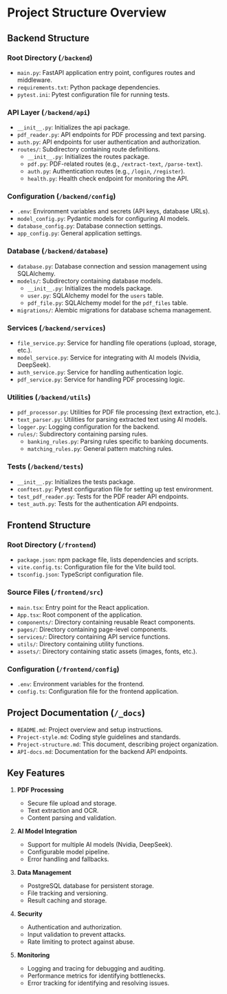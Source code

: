 # Project Structure Overview

## Backend Structure

### Root Directory (`/backend`)
- `main.py`: FastAPI application entry point, configures routes and middleware.
- `requirements.txt`: Python package dependencies.
- `pytest.ini`: Pytest configuration file for running tests.

### API Layer (`/backend/api`)
- `__init__.py`: Initializes the api package.
- `pdf_reader.py`: API endpoints for PDF processing and text parsing.
- `auth.py`: API endpoints for user authentication and authorization.
- `routes/`: Subdirectory containing route definitions.
    - `__init__.py`: Initializes the routes package.
    - `pdf.py`: PDF-related routes (e.g., `/extract-text`, `/parse-text`).
    - `auth.py`: Authentication routes (e.g., `/login`, `/register`).
    - `health.py`: Health check endpoint for monitoring the API.

### Configuration (`/backend/config`)
- `.env`: Environment variables and secrets (API keys, database URLs).
- `model_config.py`: Pydantic models for configuring AI models.
- `database_config.py`: Database connection settings.
- `app_config.py`: General application settings.

### Database (`/backend/database`)
- `database.py`: Database connection and session management using SQLAlchemy.
- `models/`: Subdirectory containing database models.
    - `__init__.py`: Initializes the models package.
    - `user.py`: SQLAlchemy model for the `users` table.
    - `pdf_file.py`: SQLAlchemy model for the `pdf_files` table.
- `migrations/`: Alembic migrations for database schema management.

### Services (`/backend/services`)
- `file_service.py`: Service for handling file operations (upload, storage, etc.).
- `model_service.py`: Service for integrating with AI models (Nvidia, DeepSeek).
- `auth_service.py`: Service for handling authentication logic.
- `pdf_service.py`: Service for handling PDF processing logic.

### Utilities (`/backend/utils`)
- `pdf_processor.py`: Utilities for PDF file processing (text extraction, etc.).
- `text_parser.py`: Utilities for parsing extracted text using AI models.
- `logger.py`: Logging configuration for the backend.
- `rules/`: Subdirectory containing parsing rules.
    - `banking_rules.py`: Parsing rules specific to banking documents.
    - `matching_rules.py`: General pattern matching rules.

### Tests (`/backend/tests`)
- `__init__.py`: Initializes the tests package.
- `conftest.py`: Pytest configuration file for setting up test environment.
- `test_pdf_reader.py`: Tests for the PDF reader API endpoints.
- `test_auth.py`: Tests for the authentication API endpoints.

## Frontend Structure

### Root Directory (`/frontend`)
- `package.json`: npm package file, lists dependencies and scripts.
- `vite.config.ts`: Configuration file for the Vite build tool.
- `tsconfig.json`: TypeScript configuration file.

### Source Files (`/frontend/src`)
- `main.tsx`: Entry point for the React application.
- `App.tsx`: Root component of the application.
- `components/`: Directory containing reusable React components.
- `pages/`: Directory containing page-level components.
- `services/`: Directory containing API service functions.
- `utils/`: Directory containing utility functions.
- `assets/`: Directory containing static assets (images, fonts, etc.).

### Configuration (`/frontend/config`)
- `.env`: Environment variables for the frontend.
- `config.ts`: Configuration file for the frontend application.

## Project Documentation (`/_docs`)
- `README.md`: Project overview and setup instructions.
- `Project-style.md`: Coding style guidelines and standards.
- `Project-structure.md`: This document, describing project organization.
- `API-docs.md`: Documentation for the backend API endpoints.

## Key Features

1. **PDF Processing**
    - Secure file upload and storage.
    - Text extraction and OCR.
    - Content parsing and validation.

2. **AI Model Integration**
    - Support for multiple AI models (Nvidia, DeepSeek).
    - Configurable model pipeline.
    - Error handling and fallbacks.

3. **Data Management**
    - PostgreSQL database for persistent storage.
    - File tracking and versioning.
    - Result caching and storage.

4. **Security**
    - Authentication and authorization.
    - Input validation to prevent attacks.
    - Rate limiting to protect against abuse.

5. **Monitoring**
    - Logging and tracing for debugging and auditing.
    - Performance metrics for identifying bottlenecks.
    - Error tracking for identifying and resolving issues.
